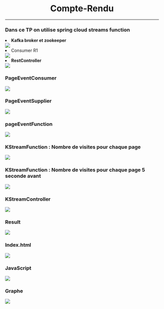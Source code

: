 <center><h1>Compte-Rendu</h1></center>
<hr>
<h3>Dans ce TP on utilise spring cloud streams function</h3>
<li><b>Kafka broker et zookeeper</b></li>
<img src="./screens/1.JPG"><br>
<li>Consumer R1</li>
<img src="./screens/PRO.JPG"><br>
<li><b>RestController</b></li>
<img src="screens/rest1.JPG">
<h3>PageEventConsumer</h3>
<img src="screens/cons1.JPG"><br>
<h3>PageEventSupplier</h3>
<img src="screens/con-console-R2.JPG"><br>
<h3>pageEventFunction</h3>
<img src="screens/test-function.JPG"><br>
<h3>KStreamFunction : Nombre de visites pour chaque page</h3>

<img src="screens/KSTREAM1-test.JPG">
<h3>KStreamFunction : Nombre de visites pour chaque page 5 seconde avant</h3>

<img src="screens/KSTREAM-test.JPG">
<h3>KStreamController</h3>
<img src="screens/KSTREAM-Con.JPG" />
<h3>Result</h3>
<img src="screens/rest-res.JPG" />
<h3>Index.html</h3>
<img src="screens/index.JPG" />
<h3>JavaScript</h3>
<img src="screens/js.JPG" />
<h3>Graphe</h3>
<img src="screens/aff.JPG" />

